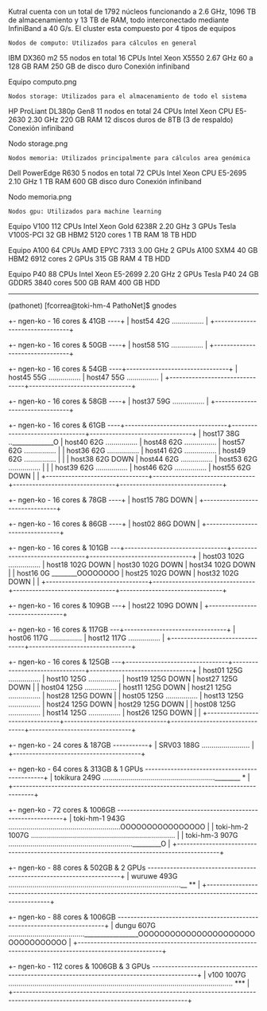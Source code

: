 Kutral cuenta con un total de 1792 núcleos funcionando a 2.6 GHz, 1096 TB de almacenamiento y 13 TB de RAM, todo interconectado mediante InfiniBand a 40 G/s. El cluster esta compuesto por 4 tipos de equipos

    Nodos de computo: Utilizados para cálculos en general

IBM DX360 m2
55 nodos en total
16 CPUs Intel Xeon X5550 2.67 GHz
60 a 128 GB RAM
250 GB de disco duro
Conexión infiniband

Equipo computo.png

    Nodos storage: Utilizados para el almacenamiento de todo el sistema

HP ProLiant DL380p Gen8
11 nodos en total
24 CPUs Intel Xeon CPU E5-2630 2.30 GHz
220 GB RAM
12 discos duros de 8TB (3 de respaldo)
Conexión infiniband

Nodo storage.png

    Nodos memoria: Utilizados principalmente para cálculos area genómica

Dell PowerEdge R630 
5 nodos en total
72 CPUs Intel Xeon CPU E5-2695 2.10 GHz
1 TB RAM
600 GB disco duro
Conexión infiniband 

Nodo memoria.png

    Nodos gpu: Utilizados para machine learning

Equipo V100
112 CPUs Intel Xeon Gold 6238R 2.20 GHz
3 GPUs Tesla V100S-PCI 32 GB HBM2 5120 cores
1 TB RAM
18 TB HDD

Equipo A100
64 CPUs AMD EPYC 7313 3.00 GHz
2 GPUs A100 SXM4 40 GB HBM2 6912 cores
2 GPUs
315 GB RAM
4 TB HDD

Equipo P40
88 CPUs Intel Xeon E5-2699 2.20 GHz
2 GPUs Tesla P40 24 GB GDDR5 3840 cores
500 GB RAM
400 GB HDD

-------------------------------------------------------------

(pathonet) [fcorrea@toki-hm-4 PathoNet]$ gnodes

+- ngen-ko - 16 cores & 41GB ----+
| host54   42G  ................ |
+--------------------------------+

+- ngen-ko - 16 cores & 50GB ----+
| host58   51G  ................ |
+--------------------------------+

+- ngen-ko - 16 cores & 54GB ----+--------------------------------+
| host45   55G  ................ | host47   55G  ................ |
+--------------------------------+--------------------------------+

+- ngen-ko - 16 cores & 58GB ----+
| host37   59G  ................ |
+--------------------------------+

+- ngen-ko - 16 cores & 61GB ----+--------------------------------+--------------------------------+--------------------------------+
| host17   38G  .._____________O | host40   62G  ................ | host48   62G  ................ | host57   62G  ................ |
| host36   62G  ................ | host41   62G  ................ | host49   62G  ................ |                                |
| host38   62G        DOWN       | host44   62G  ................ | host53   62G  ................ |                                |
| host39   62G  ................ | host46   62G  ................ | host55   62G        DOWN       |                                |
+--------------------------------+--------------------------------+--------------------------------+--------------------------------+

+- ngen-ko - 16 cores & 78GB ----+
| host15   78G        DOWN       |
+--------------------------------+

+- ngen-ko - 16 cores & 86GB ----+
| host02   86G        DOWN       |
+--------------------------------+

+- ngen-ko - 16 cores & 101GB ---+--------------------------------+--------------------------------+--------------------------------+
| host03  102G  ................ | host18  102G        DOWN       | host30  102G        DOWN       | host34  102G        DOWN       |
| host16    0G  ________OOOOOOOO | host25  102G        DOWN       | host32  102G        DOWN       |                                |
+--------------------------------+--------------------------------+--------------------------------+--------------------------------+

+- ngen-ko - 16 cores & 109GB ---+
| host22  109G        DOWN       |
+--------------------------------+

+- ngen-ko - 16 cores & 117GB ---+--------------------------------+
| host06  117G  ................ | host12  117G  ................ |
+--------------------------------+--------------------------------+

+- ngen-ko - 16 cores & 125GB ---+--------------------------------+--------------------------------+--------------------------------+
| host01  125G  ................ | host10  125G  ................ | host19  125G        DOWN       | host27  125G        DOWN       |
| host04  125G  ................ | host11  125G        DOWN       | host21  125G  ................ | host28  125G        DOWN       |
| host05  125G  ................ | host13  125G  ................ | host24  125G        DOWN       | host29  125G        DOWN       |
| host08  125G  ................ | host14  125G  ................ | host26  125G        DOWN       |                                |
+--------------------------------+--------------------------------+--------------------------------+--------------------------------+

+- ngen-ko - 24 cores & 187GB -----------+
| SRV03   188G  ........................ |
+----------------------------------------+

+- ngen-ko - 64 cores & 313GB & 1 GPUs ----------------------------------------------+
| tokikura  249G  ........................................................________ * |
+------------------------------------------------------------------------------------+

+- ngen-ko - 72 cores & 1006GB -------------------------------------------------------------+
| toki-hm-1  943G  ........................................................OOOOOOOOOOOOOOOO |
| toki-hm-2 1007G  ........................................................................ |
| toki-hm-3  907G  .............................................................._________O |
+-------------------------------------------------------------------------------------------+

+- ngen-ko - 88 cores & 502GB & 2 GPUs ---------------------------------------------------------------------+
| wuruwe  493G  ......................................................................................__ ** |
+-----------------------------------------------------------------------------------------------------------+

+- ngen-ko - 88 cores & 1006GB --------------------------------------------------------------------------+
| dungu   607G  ......................................_________________OOOOOOOOOOOOOOOOOOOOOOOOOOOOOOOOO |
+--------------------------------------------------------------------------------------------------------+

+- ngen-ko - 112 cores & 1006GB & 3 GPUs --------------------------------------------------------------------------------------------+
| v100   1007G  ................................................................................................................ *** |
+------------------------------------------------------------------------------------------------------------------------------------+
